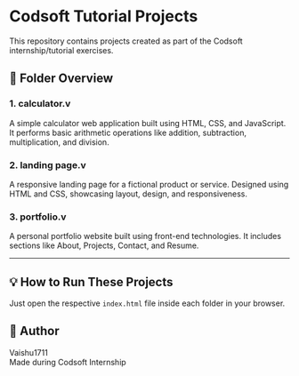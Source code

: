 # Codsoft Tutorial Projects

This repository contains projects created as part of the Codsoft internship/tutorial exercises.

## 📁 Folder Overview

### 1. calculator.v
A simple calculator web application built using HTML, CSS, and JavaScript. It performs basic arithmetic operations like addition, subtraction, multiplication, and division.

### 2. landing page.v
A responsive landing page for a fictional product or service. Designed using HTML and CSS, showcasing layout, design, and responsiveness.

### 3. portfolio.v
A personal portfolio website built using front-end technologies. It includes sections like About, Projects, Contact, and Resume.

---

## 💡 How to Run These Projects
Just open the respective `index.html` file inside each folder in your browser.

## 📌 Author
Vaishu1711  
Made during Codsoft Internship


